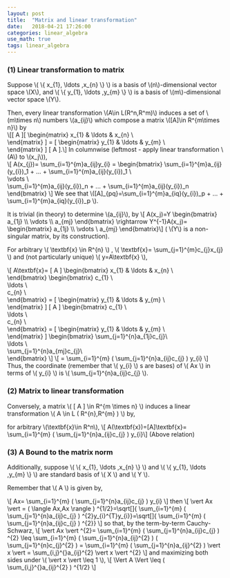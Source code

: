 ```yaml
---
layout: post
title:  "Matrix and linear transformation"
date:   2018-04-21 17:26:00
categories: linear_algebra
use_math: true
tags: linear_algebra
---
```


### (1) Linear transformation to matrix
Suppose  \\(  \\{ x_{1}, \ldots ,x_{n} \\}  \\) is a basis of  \\(n\\)-dimensional vector space \\(X\\), and \\(  \\{ y_{1}, \ldots ,y_{m} \\}  \\) is a basis of \\(m\\)-dimensional vector space \\(Y\\).

Then, every linear transformation \\(A\in L(R^n,R^m)\\) induces a set of \\(m\times n\\) numbers \\(a_{ij}\\) which compose a matrix \\([A]\in R^{m\times n}\\) by  
\\[[ A ][ \begin{matrix}
x_{1}  &   \ldots   &  x_{n} \\\
\end{matrix}
 ] = [ \begin{matrix}
y_{1}  &   \ldots   &  y_{m} \\\
\end{matrix}
 ] [ A ].\\]
In columnwise (leftmost - apply linear transformation \\(A\\) to \\(x\_j\\)),  
\\[ A(x\_{j})= \sum\_{i=1}^{m}a\_{ij}y\_{i}
= \begin{bmatrix}
\sum\_{i=1}^{m}a\_{ij}(y\_{i})\_1 + ... + \sum\_{i=1}^{m}a\_{ij}(y\_{i})\_1 \\\
\vdots \\\
\sum\_{i=1}^{m}a\_{ij}(y\_{i})\_n + ... + \sum\_{i=1}^{m}a\_{ij}(y\_{i})\_n
\end{bmatrix}
\\]
We see that \\([A]\_{pq}=\sum\_{i=1}^{m}a\_{iq}(y\_{i})\_p + ... + \sum\_{i=1}^{m}a_{iq}(y_{i})\_p \\).

It is trivial (in theory) to determine \\(a\_{ij}\\), by \\[ A(x\_j)=Y \begin{bmatrix} a\_{1j} \\\ \vdots \\\ a\_{mj} \end{bmatrix} \rightarrow Y^{-1}A(x\_j)= \begin{bmatrix} a\_{1j} \\\ \vdots \\ a\_{mj} \end{bmatrix}\\] ( \\(Y\\) is a non-singular matrix, by its construction).

For arbitrary  \\( \textbf{x} \in R^{n} \\) ,  \\( \textbf{x}= \sum\_{j=1}^{m}c\_{j}x\_{j} \\) and (not particularly unique)  \\( y=A\textbf{x} \\),

 \\[ A\textbf{x}= [ A ]  \begin{bmatrix}
x\_{1}  &   \ldots   &  x\_{n} \\\
\end{bmatrix}
  \begin{bmatrix}
c\_{1} \\\
 \ldots \\\
c\_{n} \\\
\end{bmatrix}
  = [ \begin{matrix}
y\_{1}  &   \ldots   &  y\_{m} \\\
\end{matrix}
 ]  [ A ]  \begin{bmatrix}
c\_{1} \\\
 \ldots \\\
c\_{n} \\\
\end{bmatrix}
 = [ \begin{matrix}
y\_{1}  &   \ldots   &  y\_{m} \\\
\end{matrix}
 ]   \begin{bmatrix}
 \sum\_{j=1}^{n}a\_{1j}c\_{j}\\\
 \ldots \\\
 \sum\_{j=1}^{n}a\_{mj}c\_{j}\\\
\end{bmatrix}
   \\]  \\[ = \sum\_{i=1}^{m} \(  \sum\_{j=1}^{n}a\_{ij}c\_{j} \) y\_{i} \\] Thus, the coordinate (remember that  \\( y\_{i} \\) s are bases) of  \\( Ax \\)  in terms of  \\( y\_{i} \\)  is  \\(  \sum\_{j=1}^{n}a\_{ij}c\_{j} \\).



### (2) Matrix to linear transformation
Conversely, a matrix  \\(  [ A ]  \in R^{m \times n} \\)  induces a linear transformation  \\( A \in L \( R^{n},R^{m} \)  \\) by,

for arbitrary \\(\textbf{x}\in R^n\\), \\[  A(\textbf{x})=[A]\textbf{x}= \sum\_{i=1}^{m} \(  \sum\_{j=1}^{n}a\_{ij}c\_{j} \) y\_{i}\\] (Above relation)



### (3) A Bound to the matrix norm
Additionally, suppose  \\(  \\{ x\_{1}, \ldots ,x\_{n} \\}  \\)  and  \\(  \\{ y\_{1}, \ldots ,y\_{m} \\}  \\)  are standard basis of  \\( X \\)  and  \\( Y \\).

Remember that  \\( A \\)  is given by,

 \\[ Ax= \sum\_{i=1}^{m} \(  \sum\_{j=1}^{n}a_{ij}c\_{j} \) y\_{i} \\] then
 \\[  \vert Ax \vert = \(  \langle Ax,Ax \rangle  \) ^{1/2}=\sqrt[]{ \sum\_{i=1}^{m} \(  \sum\_{j=1}^{n}a\_{ij}c\_{j} \) ^{2}y\_{i}^{T}y\_{i}}=\sqrt[]{ \sum\_{i=1}^{m} \(  \sum\_{j=1}^{n}a\_{ij}c\_{j} \) ^{2}} \\] so that, by the term-by-term Cauchy-Schwarz,
 \\[  \vert Ax \vert ^{2}= \sum\_{i=1}^{m} \(  \sum\_{j=1}^{n}a\_{ij}c\_{j} \) ^{2} \leq  \sum\_{i=1}^{m} \(  \sum\_{j=1}^{n}a\_{ij}^{2} \)  \(  \sum\_{j=1}^{n}c\_{j}^{2} \) = \sum\_{i=1}^{m} \(  \sum\_{j=1}^{n}a\_{ij}^{2} \)  \vert x \vert = \sum\_{i,j}^{}a\_{ij}^{2} \vert x \vert ^{2} \\] and maximizing both sides under  \\(  \vert x \vert  \leq 1 \\),
 \\[  \Vert A \Vert  \leq  \(  \sum\_{i,j}^{}a\_{ij}^{2} \) ^{1/2} \\]